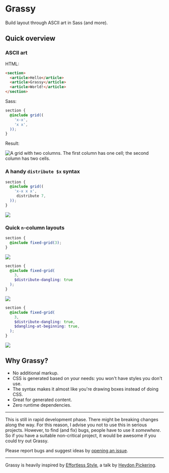 # Grassy

Build layout through ASCII art in Sass (and more).

## Quick overview

### ASCII art

HTML:
```html
<section>
  <article>Hello</article>
  <article>Grassy</article>
  <article>World!</article>
</section>
```

Sass:
```scss
section {
  @include grid((
    'x-x',
    'x x',
  ));
}
```

Result:

![A grid with two columns. The first column has one cell; the second column has two cells.](http://i.imgur.com/PUcHQDP.png)

### A handy `distribute $x` syntax

```scss
section {
  @include grid((
    'x-x x x',
     distribute 7,
  ));
}
```

![](http://i.imgur.com/i2Gv9bg.png)

### Quick `n`-column layouts

```scss
section {
  @include fixed-grid(3);
}
```

![](http://i.imgur.com/7H4ZkhR.png)

```scss
section {
  @include fixed-grid(
    3,
    $distribute-dangling: true
  );
}
```

![](http://i.imgur.com/Smfu3M0.png)

```scss
section {
  @include fixed-grid(
    3,
    $distribute-dangling: true,
    $dangling-at-beginning: true,
  );
}
```

![](http://i.imgur.com/ChX2HVE.png)

## Why Grassy?

- No additional markup.
- CSS is generated based on your needs: you won't have styles you don't use.
- The syntax makes it almost like you're drawing boxes instead of doing CSS.
- Great for generated content.
- Zero runtime dependencies.

---

This is still in rapid development phase. There might be breaking changes along the way. For this reason, I advise you not to use this in serious projects. However, to find (and fix) bugs, people have to use it _somewhere_. So if you have a suitable non-critical project, it would be awesome if you could try out Grassy.

Please report bugs and suggest ideas by [opening an issue](https://github.com/lazarljubenovic/grassy/issues).

---

Grassy is heavily inspired by [Effortless Style](https://vimeo.com/101718785), a talk by [Heydon Pickering](https://twitter.com/heydonworks).
